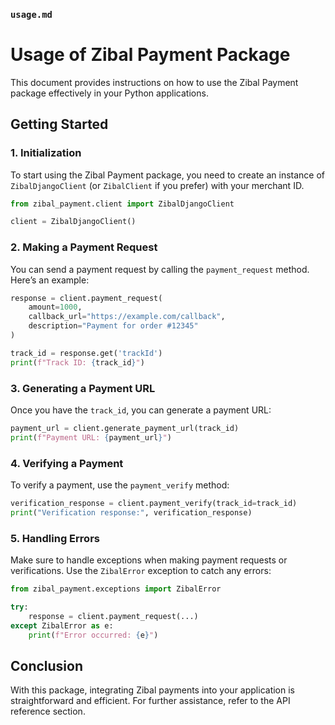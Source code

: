 
### `usage.md`

# Usage of Zibal Payment Package

This document provides instructions on how to use the Zibal Payment package effectively in your Python applications.

## Getting Started

### 1. Initialization

To start using the Zibal Payment package, you need to create an instance of `ZibalDjangoClient` (or `ZibalClient` if you prefer) with your merchant ID.

```python
from zibal_payment.client import ZibalDjangoClient

client = ZibalDjangoClient()
```

### 2. Making a Payment Request

You can send a payment request by calling the `payment_request` method. Here’s an example:

```python
response = client.payment_request(
    amount=1000,
    callback_url="https://example.com/callback",
    description="Payment for order #12345"
)

track_id = response.get('trackId')
print(f"Track ID: {track_id}")
```

### 3. Generating a Payment URL

Once you have the `track_id`, you can generate a payment URL:

```python
payment_url = client.generate_payment_url(track_id)
print(f"Payment URL: {payment_url}")
```

### 4. Verifying a Payment

To verify a payment, use the `payment_verify` method:

```python
verification_response = client.payment_verify(track_id=track_id)
print("Verification response:", verification_response)
```

### 5. Handling Errors

Make sure to handle exceptions when making payment requests or verifications. Use the `ZibalError` exception to catch any errors:

```python
from zibal_payment.exceptions import ZibalError

try:
    response = client.payment_request(...)
except ZibalError as e:
    print(f"Error occurred: {e}")
```

## Conclusion

With this package, integrating Zibal payments into your application is straightforward and efficient. For further assistance, refer to the API reference section.
